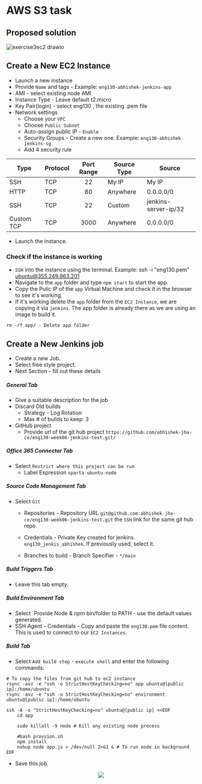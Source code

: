 # AWS S3 task

## Proposed solution

![exercise3ec2 drawio](https://user-images.githubusercontent.com/110366380/200810379-741429a8-218a-4e37-933b-6ca43abdffc3.png)

## Create a New EC2 Instance

- Launch a new instance
- Provide `Name` and tags - Example: `eng130-abhishek-jenkins-app`
- AMI - select existing node AMI
- Instance Type - Leave default t2.micro
- Key Pair(login) - select eng130 , the existing .pem file
- Network settings
  - Choose your `VPC`
  - Choose `Public Subnet`
  - Auto-assign public IP - `Enable`
  - Security Groups - Create a new one. Example: `eng130-abhishek-jenkins-sg`
  - Add 4 security rule

| Type       | Protocol | Port Range | Source Type | Source               |
| ---------- | -------- | :--------: | ----------- | -------------------- |
| SSH        | TCP      | 22         | My IP       | My IP                |
| HTTP       | TCP      | 80         | Anywhere    | 0.0.0.0/0            |
| SSH        | TCP      | 22         | Custom      | jenkins-server-ip/32 |
| Custom TCP | TCP      | 3000       | Anywhere    | 0.0.0.0/0
 
- Launch the instance.

### Check if the instance is working

- `SSH` into the instance using the terminal. Example: ssh -i "eng130.pem" ubuntu@355.249.863.201
- Navigate to the `app` folder and type `npm start` to start the app.
- Copy the Pulic IP of the `app` Virtual Machine and check it in the browser to see it's working.
- If it's working delete the `app` folder from the `EC2 Instance`, we are copying it via `jenkins`. The app folder is already there as we are using an image to build it.
```
rm -rf app/ - Delete app folder
```

## Create a New Jenkins job

- Create a new Job.
- Select free style project.
- Next Section - fill out these details

##### General Tab

- Give a suitable description for the job
- Discard Old builds
  - Strategy - Log Rotation  
  - Max # of builds to keep: 3
- GitHub project
  - Provide url of the git hub project `https://github.com/abhishek-jha-ce/eng130-week06-jenkins-test.git/`

##### Office 365 Connector Tab

- Select `Restrict where this project can be run`
  - Label Expression `sparta-ubuntu-node`

##### Source Code Management Tab

- Select `Git`
  - Repositories - Repository URL `git@github.com:abhishek-jha-ce/eng130-week06-jenkins-test.git` the `SSH` link for the same git hub repo.
  - Credentials - Private Key created for jenkins. `eng130_jenkis_abhishek`. If previously used, select it.

  - Branches to build - Branch Specifier - `*/main`

##### Build Triggers Tab

- Leave this tab empty.

##### Build Environment Tab

- Select `Provide Node & npm bin/folder to PATH - use the default values generated.
- SSH Agent - Credentials - Copy and paste the `eng130.pem` file content. This is used to connect to our `EC2 Instances`.

##### Build Tab

- Select `Add build step` - `execute shell` and enter the following commands:

```
# To copy the files from git hub to ec2 instance
rsync -avz -e "ssh -o StrictHostKeyChecking=no" app ubuntu@[public ip]:/home/ubuntu
rsync -avz -e "ssh -o StrictHostKeyChecking=no" environment ubuntu@[public ip]:/home/ubuntu

ssh -A -o "StrictHostKeyChecking=no" ubuntu@[public ip] <<EOF
    cd app
    
    sudo killall -9 node # Kill any existing node process
    
    #bash provsion.sh
    npm install
    nohup node app.js > /dev/null 2>&1 & # To run node in background
EOF
```
- Save this job.


<p align="center">
  <img src="https://user-images.githubusercontent.com/110366380/200844825-7ca51c73-b273-4571-93d7-b88743edb196.png">
</p>
            

